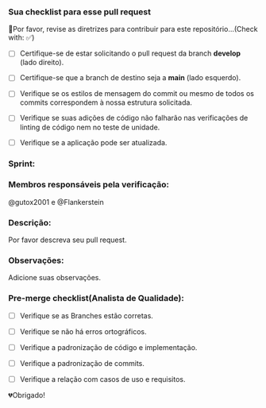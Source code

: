 ### Sua checklist para esse pull request
🚨Por favor, revise as diretrizes para contribuir para este repositório...(Check with: ✅)


- [ ] Certifique-se de estar solicitando o pull request da branch **develop** (lado direito).
- [ ] Certifique-se que a branch de destino seja a **main** (lado esquerdo).
- [ ] Verifique se os estilos de mensagem do commit ou mesmo de todos os commits correspondem à nossa estrutura solicitada.
- [ ] Verifique se suas adições de código não falharão nas verificações de linting de código nem no teste de unidade.
- [ ] Verifique se a aplicação pode ser atualizada.


### Sprint:


### Membros responsáveis pela verificação:
@gutox2001 e @Flankerstein


### Descrição:
Por favor descreva seu pull request.


### Observações:
Adicione suas observações.


### Pre-merge checklist(Analista de Qualidade):
- [ ] Verifique se as Branches estão corretas.
- [ ] Verifique se não há erros ortográficos.
- [ ] Verifique a padronização de código e implementação.
- [ ] Verifique a padronização de commits.
- [ ] Verifique a relação com casos de uso e requisitos.




💔Obrigado!